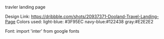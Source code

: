travler landing page

Design Link: https://dribbble.com/shots/20937371-Dooland-Travel-Landing-Page
Colors used:
light-blue: #3F95EC
navy-blue:#122438
gray:#E2E2E2

Font: import 'inter' from google fonts
